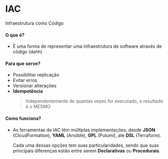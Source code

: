 <Logo />

# IAC

Infraestrutura como Código

#### **O que é?**

- É uma forma de representar uma infraestrutura de software através de código (dahh)
  
<v-click>

#### **Para que serve?**

- Possibilitar replicação
- Evitar erros
- Versionar alterações
- **Idempotência**
  > Independentemente de quantas vezes for executado, o resultado é o MESMO

</v-click>

<v-click>

#### **Como funciona?**

- As ferramentas de IAC têm múltiplas implementações, desde **JSON** (CloudFormation), **YAML** (Ansible), **GPL** (Pulumi), até **DSL** (Terraform).
    
    Cada uma dessas opções tem suas particularidades, sendo que suas principais diferenças estão entre serem **Declarativas** ou **Procedurais**.

</v-click>

<!--
infraestrutura vs arquitetura!?

idempotente = idem potens

idem = igual

potens = poder

<br/>

GPL = general-purpose programming languages
> python, java

DSL = domain-specific programming language
> sql, hcl
-->
